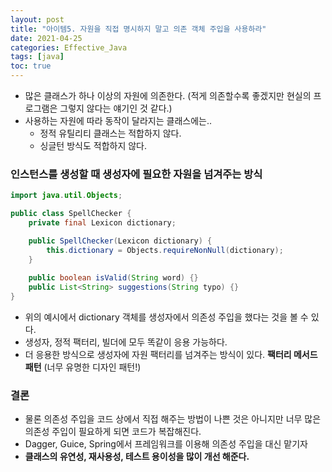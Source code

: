 ```yaml
---
layout: post
title: "아이템5. 자원을 직접 명시하지 말고 의존 객체 주입을 사용하라"
date: 2021-04-25
categories: Effective_Java
tags: [java]
toc: true
---
```


- 많은 클래스가 하나 이상의 자원에 의존한다. (적게 의존할수록 좋겠지만 현실의 프로그램은 그렇지 않다는 얘기인 것 같다.)
- 사용하는 자원에 따라 동작이 달라지는 클래스에는..
    - 정적 유틸리티 클래스는 적합하지 않다.
    - 싱글턴 방식도 적합하지 않다.

### 인스턴스를 생성할 때 생성자에 필요한 자원을 넘겨주는 방식

```java
import java.util.Objects;

public class SpellChecker {
    private final Lexicon dictionary;

    public SpellChecker(Lexicon dictionary) {
        this.dictionary = Objects.requireNonNull(dictionary);
    }
    
    public boolean isValid(String word) {}
    public List<String> suggestions(String typo) {}
}
```

- 위의 예시에서 dictionary 객체를 생성자에서 의존성 주입을 했다는 것을 볼 수 있다.
- 생성자, 정적 팩터리, 빌더에 모두 똑같이 응용 가능하다.
- 더 응용한 방식으로 생성자에 자원 팩터리를 넘겨주는 방식이 있다. **팩터리 메서드 패턴** (너무 유명한 디자인 패턴!)

### 결론
- 물론 의존성 주입을 코드 상에서 직접 해주는 방법이 나쁜 것은 아니지만 너무 많은 의존성 주입이 필요하게 되면 코드가 복잡해진다.
- Dagger, Guice, Spring에서 프레임워크를 이용해 의존성 주입을 대신 맡기자
- **클래스의 유연성, 재사용성, 테스트 용이성을 많이 개선 해준다.**